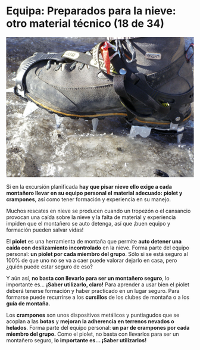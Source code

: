 # Equipa: Preparados para la nieve: otro material técnico (18 de 34)

![Equipa: Material técnico](img/crampones.JPG)

Si en la excursión planificada **hay que pisar nieve ello exige a cada montañero llevar en su equipo personal el material adecuado: piolet y crampones**, así como tener formación y experiencia en su manejo.

Muchos rescates en nieve se producen cuando un tropezón o el cansancio provocan una caída sobre la nieve y la falta de material y experiencia impiden que el montañero se auto detenga, así que ¡buen equipo y formación pueden salvar vidas!

El **piolet** es una herramienta de montaña que permite **auto detener una caída con deslizamiento incontrolado** en la nieve. Forma parte del equipo personal: **un piolet por cada miembro del grupo**. Sólo si se está seguro al 100% de que uno no se va a caer puede valorar dejarlo en casa, pero ¿quién puede estar seguro de eso?

Y aún así, **no basta con llevarlo para ser un montañero seguro**, lo importante es... **¡Saber utilizarlo, claro!** Para aprender a usar bien el piolet deberá tenerse formación y haber practicado en un lugar seguro. Para formarse puede recurrirse a los **cursillos** de los clubes de montaña o a los **guía de montaña.**

Los **crampones** son unos dispositivos metálicos y puntiagudos que se acoplan a las **botas** y **mejoran la adherencia en terrenos nevados o helados**. Forma parte del equipo personal: **un par de crampones por cada miembro del grupo.** Como el piolet, no basta con llevarlos para ser un montañero seguro, **lo importante es... ¡Saber utilizarlos!**

